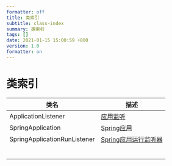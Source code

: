 ```yaml
---
formatter: off
title: 类索引
subtitle: class-index 
summary: 类索引
tags: [] 
date: 2021-01-15 15:00:59 +800 
version: 1.0
formatter: on
---
```


# 类索引

| 类名                         | 描述                                                         |
| ---------------------------- | ------------------------------------------------------------ |
| ApplicationListener          | [应用监听](../ioc/context/application-listener.md)           |
| SpringApplication            | [Spring应用](../application/spring-application.md)           |
| SpringApplicationRunListener | [Spring应用运行监听器](../application/spring-application-run-listener.md) |
|                              |                                                              |
|                              |                                                              |
|                              |                                                              |
|                              |                                                              |
|                              |                                                              |
|                              |                                                              |

